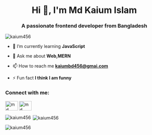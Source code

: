 <h1 align="center">Hi 👋, I'm Md Kaium Islam</h1>
<h3 align="center">A passionate frontend developer from Bangladesh</h3>

<p align="left"> <img src="https://komarev.com/ghpvc/?username=kaium456&label=Profile%20views&color=0e75b6&style=flat" alt="kaium456" /> </p>

- 🌱 I’m currently learning **JavaScript**

- 💬 Ask me about **Web,MERN**

- 📫 How to reach me **kaiumbd456@gmai.com**

- ⚡ Fun fact **I think I am funny**

<h3 align="left">Connect with me:</h3>
<p align="left">
<a href="https://linkedin.com/in/md kaium" target="blank"><img align="center" src="https://raw.githubusercontent.com/rahuldkjain/github-profile-readme-generator/master/src/images/icons/Social/linked-in-alt.svg" alt="md kaium" height="30" width="40" /></a>
<a href="https://fb.com/md kaium" target="blank"><img align="center" src="https://raw.githubusercontent.com/rahuldkjain/github-profile-readme-generator/master/src/images/icons/Social/facebook.svg" alt="md kaium" height="30" width="40" /></a>
</p>

<p><img align="left" src="https://github-readme-stats.vercel.app/api/top-langs?username=kaium456&show_icons=true&locale=en&layout=compact" alt="kaium456" /></p>

<p>&nbsp;<img align="center" src="https://github-readme-stats.vercel.app/api?username=kaium456&show_icons=true&locale=en" alt="kaium456" /></p>

<p><img align="center" src="https://github-readme-streak-stats.herokuapp.com/?user=kaium456&" alt="kaium456" /></p>
